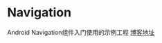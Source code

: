 # Navigation
Android Navigation组件入门使用的示例工程
[博客地址](https://blog.csdn.net/stephen_sun_/article/details/123051995)
